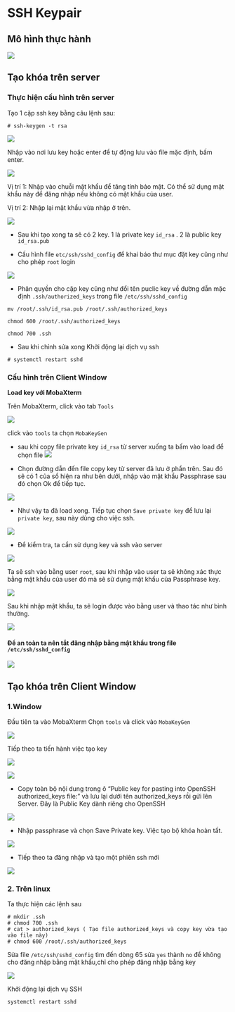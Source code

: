 ﻿# SSH Keypair
## Mô hình thực hành

![](/image/key24.png)

## Tạo khóa trên server
### Thực hiện cấu hình trên server
Tạo 1 cặp ssh key bằng câu lệnh sau:
```
# ssh-keygen -t rsa
```
![](/image/key1.png)

Nhập vào nơi lưu key hoặc enter để tự động lưu vào file mặc định, bấm enter.

![](/image/key2.png)

Vị trí 1: Nhập vào chuỗi mật khẩu để tăng tính bảo mật. Có thể sử dụng mật khẩu này để đăng nhập nếu không có mật khẩu của user.

Vị trí 2: Nhập lại mật khẩu vừa nhập ở trên.

![](/image/key3.png)

* Sau khi tạo xong ta sẽ có 2 key. 1 là private key `id_rsa` . 2 là public key `id_rsa.pub`

* Cấu hình file `etc/ssh/sshd_config` để khai báo thư mục đặt key cũng như cho phép `root` login

![](/image/key18.png)

* Phân quyền cho cặp key cũng như đổi tên puclic key về đường dẫn mặc định `.ssh/authorized_keys` trong file `/etc/ssh/sshd_config`
```
mv /root/.ssh/id_rsa.pub /root/.ssh/authorized_keys

chmod 600 /root/.ssh/authorized_keys

chmod 700 .ssh
```


* Sau khi chỉnh sửa xong Khởi động lại dịch vụ ssh
```
# systemctl restart sshd
```

### Cấu hình trên Client Window
**Load key với MobaXterm**

Trên MobaXterm, click vào tab `Tools`

![](/image/key4.png)

click vào `tools` ta chọn `MobaKeyGen`

* sau khi copy file private key `id_rsa` từ server xuống ta bấm vào load để chọn file
![](/image/key5.png)

* Chọn đường dẫn đến file copy key từ server đã lưu ở phần trên. Sau đó sẽ có 1 của sổ hiện ra như bên dưới, nhập vào mật khẩu Passphrase sau đó chọn Ok để tiếp tục.

![](/image/key19.png)

* Như vậy ta đã load xong. Tiếp tục chọn `Save private key` để lưu lại `private key`, sau này dùng cho việc ssh.

![](/image/key25.png)

* Để kiểm tra, ta cần sử dụng key và ssh vào server

![](/image/key22.png)

Ta sẽ ssh vào bằng user `root`, sau khi nhập vào user ta sẽ không xác thực bằng mật khẩu của user đó mà sẽ sử dụng mật khẩu của Passphrase key.

![](/image/key20.png)

Sau khi nhập mật khẩu, ta sẽ login được vào bằng user và thao tác như bình thường.

![](/image/key21.png)

#### Để an toàn ta nên tắt đăng nhập bằng mật khẩu trong file `/etc/ssh/sshd_config`

![](/image/key23.png)

## Tạo khóa trên Client Window
### 1.Window
Đầu tiên ta vào MobaXterm Chọn `tools` và click vào `MobaKeyGen`

![](/image/key4.png)

Tiếp theo ta tiến hành việc tạo key

![](/image/key11.png)

![](/image/key12.png)

* Copy toàn bộ nội dung trong ô “Public key for pasting into OpenSSH authorized_keys file:” và lưu lại dưới tên authorized_keys rồi gửi lên Server. Đây là Public Key dành riêng cho OpenSSH

![](/image/key13.png)

* Nhập passphrase và chọn Save Private key. Việc tạo bộ khóa hoàn tất.

![](/image/key14.png)

* Tiếp theo ta đăng nhập và tạo một phiên ssh mới 

![](/image/key15.png)

### 2. Trên linux

Ta thực hiện các lệnh sau
```
# mkdir .ssh
# chmod 700 .ssh
# cat > authorized_keys ( Tạo file authorized_keys và copy key vừa tạo vào file này)
# chmod 600 /root/.ssh/authorized_keys
```
Sửa file `/etc/ssh/sshd_config` tìm đến dòng 65 sửa `yes` thành `no` để không cho đăng nhập bằng mật khẩu,chỉ cho phép đăng nhập bằng key

![](/image/key16.png)

Khởi động lại dịch vụ SSH
```
systemctl restart sshd
```






